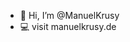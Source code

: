 - 👋 Hi, I’m @ManuelKrusy
- 💻 visit manuelkrusy.de

<!---
ManuelKrusy/ManuelKrusy is a ✨ special ✨ repository because its `README.md` (this file) appears on your GitHub profile.
You can click the Preview link to take a look at your changes.
--->
